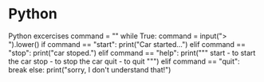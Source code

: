 # Python
Python excercises
command = ""
while True:
    command = input("> ").lower()
    if command == "start":
        print("Car started...")
    elif command == "stop":
        print("car stoped.")
    elif command == "help":
        print("""
start - to start the car
stop - to stop the car
quit - to quit
""")
    elif command == "quit":
        break
    else:
        print("sorry, I don't understand that!")
